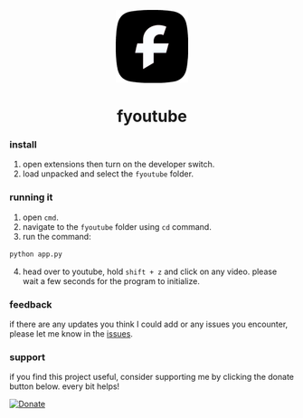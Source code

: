 
<p align="center">
  <img src="icon128.png" alt="fYouTube logo">
  <h1 align="center">fyoutube</h1>
</p>

### install

1. open extensions then turn on the developer switch.
2. load unpacked and select the `fyoutube` folder.

### running it

1. open `cmd`.
2. navigate to the `fyoutube` folder using `cd` command.
3. run the command: 
```bash
python app.py
```
4. head over to youtube, hold `shift + z` and click on any video. please wait a few seconds for the program to initialize.

### feedback

if there are any updates you think I could add or any issues you encounter, please let me know in the [issues](https://github.com/cdsisthe1/fyoutube/issues).

### support

if you find this project useful, consider supporting me by clicking the donate button below. every bit helps!

[![Donate](https://img.shields.io/badge/Donate-PayPal-green.svg)](https://www.paypal.com/donate/?hosted_button_id=R92KGPYHPE3JY)



